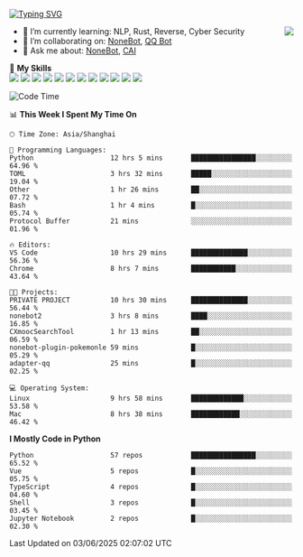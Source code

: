 [![Typing SVG](https://readme-typing-svg.herokuapp.com?size=25&duration=2500&color=8C43EA&vCenter=true&width=200&height=40&lines=Hi+there+%F0%9F%91%8B%F0%9F%8F%BB;I'm+yanyongyu)](https://git.io/typing-svg)

<a href="#">
  <img align="right" src="https://github-readme-stats.vercel.app/api?username=yanyongyu&count_private=true&show_icons=true&bg_color=15,f2f7fd,E0EAFC" />
</a>

- 🌱 I’m currently learning: NLP, Rust, Reverse, Cyber Security
- 👯 I’m collaborating on: [NoneBot](https://github.com/nonebot), [QQ Bot](https://github.com/Mrs4s/go-cqhttp)
- 💬 Ask me about: [NoneBot](https://github.com/nonebot), [CAI](https://github.com/cscs181/CAI)

🌟 **My Skills**  
![](https://img.shields.io/badge/-Python-3e74a2?style=flat-square&logo=Python&logoColor=fff)
![](https://img.shields.io/badge/-TypeScript-3178C6?style=flat-square&logo=TypeScript&logoColor=fff)
![](https://img.shields.io/badge/-Vue-4fc08d?style=flat-square&logo=Vue.js&logoColor=fff)
![](https://img.shields.io/badge/-React-2d98ce?style=flat-square&logo=React&logoColor=fff)
![](https://img.shields.io/badge/-FastAPI-009688?style=flat-square&logo=FastAPI&logoColor=fff)
![](https://img.shields.io/badge/-Linux-000000?style=flat-square&logo=Linux&logoColor=fff)
![](https://img.shields.io/badge/-Docker-2496ED?style=flat-square&logo=Docker&logoColor=fff)
![](https://img.shields.io/badge/-Kubernetes-326CE5?style=flat-square&logo=Kubernetes&logoColor=fff)
![](https://img.shields.io/badge/-GitHub%20Actions-2088FF?style=flat-square&logo=GitHubActions&logoColor=fff)
![](https://img.shields.io/badge/-PostgreSQL-4169E1?style=flat-square&logo=PostgreSQL&logoColor=fff)
![](https://img.shields.io/badge/-Redis-DC382D?style=flat-square&logo=Redis&logoColor=fff)
![](https://img.shields.io/badge/-MongoDB-47A248?style=flat-square&logo=MongoDB&logoColor=fff)

<!--START_SECTION:waka-->
![Code Time](http://img.shields.io/badge/Code%20Time-7%2C626%20hrs%201%20min-blue)

📊 **This Week I Spent My Time On** 

```text
🕑︎ Time Zone: Asia/Shanghai

💬 Programming Languages: 
Python                   12 hrs 5 mins       ████████████████░░░░░░░░░   64.96 % 
TOML                     3 hrs 32 mins       █████░░░░░░░░░░░░░░░░░░░░   19.04 % 
Other                    1 hr 26 mins        ██░░░░░░░░░░░░░░░░░░░░░░░   07.72 % 
Bash                     1 hr 4 mins         █░░░░░░░░░░░░░░░░░░░░░░░░   05.74 % 
Protocol Buffer          21 mins             ░░░░░░░░░░░░░░░░░░░░░░░░░   01.96 % 

🔥 Editors: 
VS Code                  10 hrs 29 mins      ██████████████░░░░░░░░░░░   56.36 % 
Chrome                   8 hrs 7 mins        ███████████░░░░░░░░░░░░░░   43.64 % 

🐱‍💻 Projects: 
PRIVATE PROJECT          10 hrs 30 mins      ██████████████░░░░░░░░░░░   56.44 % 
nonebot2                 3 hrs 8 mins        ████░░░░░░░░░░░░░░░░░░░░░   16.85 % 
CXmoocSearchTool         1 hr 13 mins        ██░░░░░░░░░░░░░░░░░░░░░░░   06.59 % 
nonebot-plugin-pokemonle 59 mins             █░░░░░░░░░░░░░░░░░░░░░░░░   05.29 % 
adapter-qq               25 mins             █░░░░░░░░░░░░░░░░░░░░░░░░   02.25 % 

💻 Operating System: 
Linux                    9 hrs 58 mins       █████████████░░░░░░░░░░░░   53.58 % 
Mac                      8 hrs 38 mins       ████████████░░░░░░░░░░░░░   46.42 % 
```

**I Mostly Code in Python** 

```text
Python                   57 repos            ████████████████░░░░░░░░░   65.52 % 
Vue                      5 repos             █░░░░░░░░░░░░░░░░░░░░░░░░   05.75 % 
TypeScript               4 repos             █░░░░░░░░░░░░░░░░░░░░░░░░   04.60 % 
Shell                    3 repos             █░░░░░░░░░░░░░░░░░░░░░░░░   03.45 % 
Jupyter Notebook         2 repos             █░░░░░░░░░░░░░░░░░░░░░░░░   02.30 % 
```




 Last Updated on 03/06/2025 02:07:02 UTC
<!--END_SECTION:waka-->
